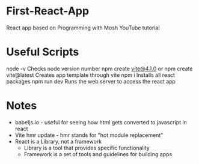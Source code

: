 # First-React-App

React app based on Programming with Mosh YouTube tutorial

# Useful Scripts

node -v
Checks node version number
npm create vite@4.1.0 or npm create vite@latest
Creates app template through vite
npm i
Installs all react packages
npm run dev
Runs the web server to access the react app

# Notes

- babeljs.io - useful for seeing how html gets converted to javascript in react
- Vite hmr update - hmr stands for "hot module replacement"
- React is a Library, not a framework
  - Library is a tool that provides specific functionality
  - Framework is a set of tools and guidelines for building apps
